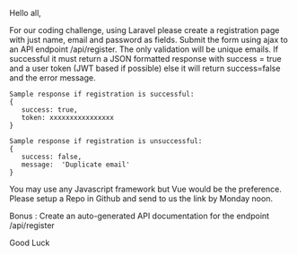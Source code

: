 Hello all,


For our coding challenge, using Laravel please create a registration page with just name, email and password as fields.
Submit the form using ajax to an API endpoint /api/register. The only validation will be unique emails.
If successful it must return a JSON formatted response with success = true and a user token (JWT based if possible) else it will return success=false
and the error message.


	Sample response if registration is successful:
	{
	   success: true,
	   token: xxxxxxxxxxxxxxxx    
	}

	Sample response if registration is unsuccessful:
	{
	   success: false,
	   message:  'Duplicate email'
	}


You may use any Javascript framework but Vue would be the preference.
Please setup a Repo in Github and send to us the link by Monday noon.

Bonus : Create an auto-generated API documentation for the endpoint /api/register

Good Luck